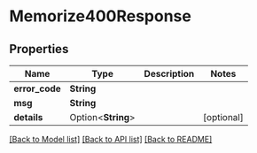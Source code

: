 # Memorize400Response

## Properties

Name | Type | Description | Notes
------------ | ------------- | ------------- | -------------
**error_code** | **String** |  | 
**msg** | **String** |  | 
**details** | Option<**String**> |  | [optional]

[[Back to Model list]](../README.md#documentation-for-models) [[Back to API list]](../README.md#documentation-for-api-endpoints) [[Back to README]](../README.md)


